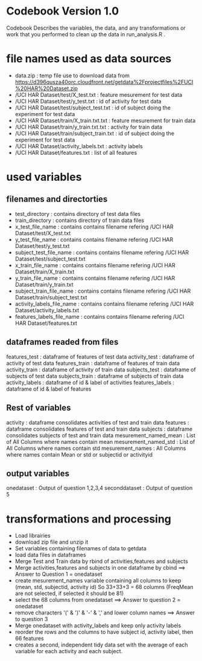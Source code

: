 # Codebook Version 1.0


Codebook Describes the variables, the data, and any transformations or work that you performed to clean up the data in run_analysis.R .

# file names used as data sources

* data.zip									   : temp file use to download data from https://d396qusza40orc.cloudfront.net/getdata%2Fprojectfiles%2FUCI%20HAR%20Dataset.zip
* /UCI HAR Dataset/test/X_test.txt             : feature mesurement for test data
* /UCI HAR Dataset/test/y_test.txt       	   : id of activity for test data
* /UCI HAR Dataset/test/subject_test.txt	   : id of subject doing the experiment for test data
* /UCI HAR Dataset/train/X_train.txt.txt        : feature mesurement for train data
* /UCI HAR Dataset/train/y_train.txt.txt        : activity for train data
* /UCI HAR Dataset/train/subject_train.txt	   : id of subject doing the experiment for test data
* /UCI HAR Dataset/activity_labels.txt		   : activity labels 
* /UCI HAR Dataset/features.txt				   : list of all features

# used variables

## filenames and directorties
* test_directory       : contains directory of test data files
* train_directory      : contains directory of train data files
* x_test_file_name     : contains contains filename  refering  /UCI HAR Dataset/test/X_test.txt
* y_test_file_name 	   : contains contains filename  refering  /UCI HAR Dataset/test/y_test.txt
* subject_test_file_name 	   : contains contains filename  refering  /UCI HAR Dataset/test/subject_test.txt
* x_train_file_name     	   : contains contains filename  refering  /UCI HAR Dataset/train/X_train.txt
* y_train_file_name 	   	   : contains contains filename  refering  /UCI HAR Dataset/train/y_train.txt
* subject_train_file_name 	   : contains contains filename  refering  /UCI HAR Dataset/train/subject_test.txt
* activity_labels_file_name    :  contains contains filename  refering  /UCI HAR Dataset/activity_labels.txt
* features_labels_file_name    :  contains contains filename  refering  /UCI HAR Dataset/features.txt

## dataframes readed from files
features_test       : dataframe of features of test data
activity_test		: dataframe of activity of test data
features_train		: dataframe of features of train data
activity_train		: dataframe of activity of train data
subjects_test		: dataframe of subjects of test data
subjects_train 		: dataframe of subjects of train data
activity_labels		: dataframe of id & label of activities
features_labels     : dataframe of id & label of features

## Rest of variables
activity            : dataframe consolidates activities of test and train data
features            : dataframe consolidates features of test and train data
subjects            : dataframe consolidates subjects of test and train data
mesurement_named_mean   :  List of All Columns where names contain mean
mesurement_named_std    :  List of All Columns where names contain std
mesurement_names        :  All Columns where names contain Mean or std or subjectid or activityid

## output variables 

onedataset  			: Output of question 1,2,3,4
seconddataset    		: Output of question 5

# transformations and processing

* Load librairies
* download zip file and unzip it
* Set variables containing filenames of data to getdata
* load data files in dataframes
* Merge Test and Train data by rbind of activities,features and subjects
* Merge activities,features and subjects in one dataframe by cbind  ==> Answer to Question 1 = onedataset
* create mesurement_names variable containing all columns to keep (mean, std, subjectid, activity id) So 33+33+3 = 68 columns  (FreqMean are not selected, if selected it should be 81)
* select the 68 columns from  onedataset ==> Answer to question 2 = onedataset
* remove  characters '(' & ')' & '-' & ','  and lower column names ==> Answer to question 3
* Merge onedataset with activity_labels and keep only activity labels
* reorder the rows and the columns to have subject id, activity label, then 66 features
* creates a second, independent tidy data set with the average of each variable for each activity and each subject.



